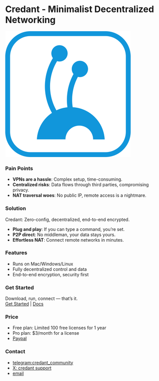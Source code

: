 # Credant - Minimalist Decentralized Networking
![](/images/蚂蚁.svg)

### Pain Points
- **VPNs are a hassle**: Complex setup, time-consuming.
- **Centralized risks**: Data flows through third parties, compromising privacy.
- **NAT traversal woes**: No public IP, remote access is a nightmare.

### Solution
Credant: Zero-config, decentralized, end-to-end encrypted.
- **Plug and play**: If you can type a command, you’re set.
- **P2P direct**: No middleman, your data stays yours.
- **Effortless NAT**: Connect remote networks in minutes.

### Features
- Runs on Mac/Windows/Linux
- Fully decentralized control and data
- End-to-end encryption, security first

### Get Started
Download, run, connect — that’s it.  
[Get Started](/install) | [Docs](/tech)

### Price
- Free plan: Limited 100 free licenses for 1 year
- Pro plan: $3/month for a license
- [Paypal](https://paypal.me/credantio?country.x=C2&locale.x=en_US)

### Contact
* [telegram:credant_community](https://t.me/credant_community)
* [X: credant support](https://twitter.com/daego)
* [email](mailto:credant.io@gmail.com)